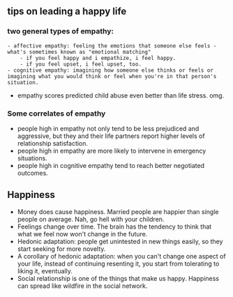 ## tips on leading a happy life
### two general types of empathy:
	- affective empathy: feeling the emotions that someone else feels - what's sometimes known as "emotional matching"
		- if you feel happy and i empathize, i feel happy.
		- if you feel upset, i feel upset, too.
	- cognitive empathy: imagining how someone else thinks or feels or imagining what you would think or feel when you're in that person's situation.
- empathy scores predicted child abuse even better than life stress. omg.
### Some correlates of empathy
- people high in empathy not only tend to be less prejudiced and aggressive, but they and their life partners report higher levels of relationship satisfaction.
- people high in empathy are more likely to intervene in emergency situations.
- people high in cognitive empathy tend to reach better negotiated outcomes.
## Happiness
- Money does cause happiness. Married people are happier than single people on average. Nah, go hell with your children.
- Feelings change over time. The brain has the tendency to think that what we feel now won't change in the future.
- Hedonic adaptation: people get unintested in new things easily, so they start seeking for more novelty.
- A corollary of hedonic adaptation: when you can't change one aspect of your life, instead of continuing resenting it, you start from tolerating to liking it, eventually.
- Social relationship is one of the things that make us happy. Happiness can spread like wildfire in the social network.
